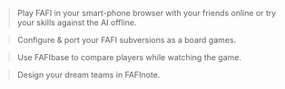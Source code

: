 
> Play FAFI in your smart-phone browser with your friends online or try your skills against the AI offline.

> Configure & port your FAFI subversions as a board games.

> Use FAFIbase to compare players while watching the game.

> Design your dream teams in FAFInote.
